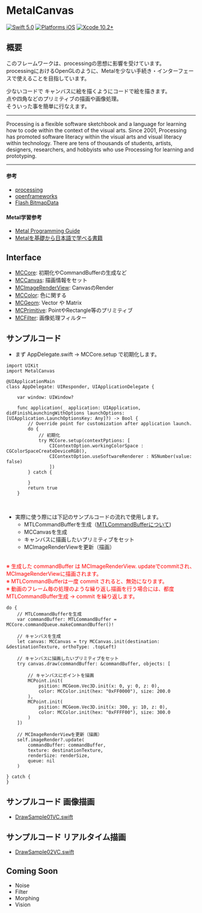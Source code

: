 # MetalCanvas

[![Swift 5.0](https://img.shields.io/badge/Swift-5.0-orange.svg?style=flat)](https://developer.apple.com/swift/)
[![Platforms iOS](https://img.shields.io/badge/Platforms-iOS-lightgray.svg?style=flat)](https://developer.apple.com/swift/)
[![Xcode 10.2+](https://img.shields.io/badge/Xcode-10.2+-blue.svg?style=flat)](https://developer.apple.com/swift/)



## 概要

このフレームワークは、processingの思想に影響を受けています。<br>
processingにおけるOpenGLのように、Metalを少ない手続き・インターフェースで使えることを目指しています。<br>

少ないコードで キャンバスに絵を描くようにコードで絵を描きます。<br>
点や四角などのプリミティブの描画や画像処理。<br>
そういった事を簡単に行なえます。

---

Processing is a flexible software sketchbook and a language for learning how to code within the context of the visual arts. Since 2001, Processing has promoted software literacy within the visual arts and visual literacy within technology. There are tens of thousands of students, artists, designers, researchers, and hobbyists who use Processing for learning and prototyping.

---

#### 参考

* [processing](https://processing.org/)
* [openframeworks](https://openframeworks.cc/)
* [Flash BitmapData](https://help.adobe.com/en_US/FlashPlatform/reference/actionscript/3/flash/display/BitmapData.html)


#### Metal学習参考

* [Metal Programming Guide](https://developer.apple.com/library/archive/documentation/Miscellaneous/Conceptual/MetalProgrammingGuide/Introduction/Introduction.html
)
* [Metalを基礎から日本語で学べる書籍](https://qiita.com/shu223/items/19c7d98fc186562b4f57)


## Interface

* [MCCore](https://github.com/Hideyuki-Machida/MetalCanvas/blob/master/MetalCanvas/MCCore.swift): 初期化やCommandBufferの生成など
* [MCCanvas](https://github.com/Hideyuki-Machida/MetalCanvas/blob/master/MetalCanvas/MCCanvas.swift): 描画情報をセット
* [MCImageRenderView](https://github.com/Hideyuki-Machida/MetalCanvas/blob/master/MetalCanvas/MCImageRenderView.swift): CanvasのRender
* [MCColor](https://github.com/Hideyuki-Machida/MetalCanvas/blob/master/MetalCanvas/Color/MCColor.swift): 色に関する
* [MCGeom](https://github.com/Hideyuki-Machida/MetalCanvas/tree/master/MetalCanvas/Geom): Vector や Matrix
* [MCPrimitive](https://github.com/Hideyuki-Machida/MetalCanvas/tree/master/MetalCanvas/Primitive): PointやRectangle等のプリミティブ
* [MCFilter](https://github.com/Hideyuki-Machida/MetalCanvas/tree/master/MetalCanvas/Filter): 画像処理フィルター


## サンプルコード
* まず AppDelegate.swift → MCCore.setup で初期化します。

```
import UIKit
import MetalCanvas

@UIApplicationMain
class AppDelegate: UIResponder, UIApplicationDelegate {

	var window: UIWindow?

	func application(_ application: UIApplication, didFinishLaunchingWithOptions launchOptions: [UIApplication.LaunchOptionsKey: Any]?) -> Bool {
		// Override point for customization after application launch.
		do {
			// 初期化
			try MCCore.setup(contextPptions: [
				CIContextOption.workingColorSpace : CGColorSpaceCreateDeviceRGB(),
				CIContextOption.useSoftwareRenderer : NSNumber(value: false)
				])
		} catch {
			
		}
		return true
	}

```
<br />

* 実際に使う際には下記のサンプルコードの流れで使用します。
	* MTLCommandBufferを生成（[MTLCommandBufferについて](https://qiita.com/yuky_az/items/b557850ae9dc317f1570))
	* MCCanvasを生成
	* キャンバスに描画したいプリミティブをセット
	* MCImageRenderViewを更新（描画）
<br />

<span style="color: red">
<font color="red">
	※ 生成した commandBuffer は MCImageRenderView. updateでcommitされ、MCImageRenderViewに描画されます。
	<br />
	※ MTLCommandBufferは一度 commit されると、無効になります。
	<br />
	※ 動画のフレーム毎の処理のような繰り返し描画を行う場合には、都度 MTLCommandBuffer生成 → commit を繰り返します。
	
</font>
</span>

```
do {
	// MTLCommandBufferを生成
	var commandBuffer: MTLCommandBuffer = MCCore.commandQueue.makeCommandBuffer()!
	
	// キャンバスを生成
	let canvas: MCCanvas = try MCCanvas.init(destination: &destinationTexture, orthoType: .topLeft)
	
	// キャンバスに描画したいプリミティブをセット
	try canvas.draw(commandBuffer: &commandBuffer, objects: [
	
		// キャンバスにポイントを描画
		MCPoint.init(
			psition: MCGeom.Vec3D.init(x: 0, y: 0, z: 0),
			color: MCColor.init(hex: "0xFF0000"), size: 200.0
		),
		MCPoint.init(
			psition: MCGeom.Vec3D.init(x: 300, y: 10, z: 0),
			color: MCColor.init(hex: "0xFFFF00"), size: 300.0
		)
	])
	
	// MCImageRenderViewを更新（描画）
	self.imageRender?.update(
		commandBuffer: commandBuffer,
		texture: destinationTexture,
		renderSize: renderSize,
		queue: nil
	)

} catch {
}
```


## サンプルコード 画像描画

* [DrawSample01VC.swift](https://github.com/Hideyuki-Machida/MetalCanvas/blob/master/Example/MetalCanvasExample/DrawSample01VC.swift)


## サンプルコード リアルタイム描画

* [DrawSample02VC.swift](https://github.com/Hideyuki-Machida/MetalCanvas/blob/master/Example/MetalCanvasExample/DrawSample02VC.swift)


## Coming Soon

* Noise
* Filter
* Morphing
* Vision



